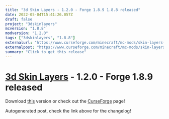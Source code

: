 ```yaml
---
title: "3d Skin Layers - 1.2.0 - Forge 1.8.9 1.8.8 released"
date: 2022-05-04T15:41:26.057Z
draft: false
project: "3dskinlayers"
mcversion: "1.8.8"
modversion: "1.2.0"
tags: ["3dskinlayers", "1.8.8"]
externalurl: "https://www.curseforge.com/minecraft/mc-mods/skin-layers-3d/files/3779886"
externalpost: "https://www.curseforge.com/minecraft/mc-mods/skin-layers-3d/files/3779886"
summary: "Click to get this release"
---
```

# [3d Skin Layers](/project/3dskinlayers) - 1.2.0 - Forge 1.8.9 released
Download [this](https://www.curseforge.com/minecraft/mc-mods/skin-layers-3d/files/3779886) version or check out the [CurseForge](https://www.curseforge.com/minecraft/mc-mods/skin-layers-3d) page!

Autogenerated post, check the link above for the changelog!

